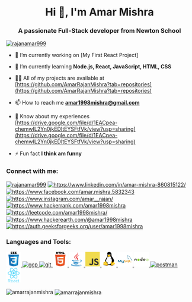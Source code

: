 <h1 align="center">Hi 👋, I'm Amar Mishra</h1>
<h3 align="center">A passionate Full-Stack developer from Newton School</h3>

<p align="left"> <a href="https://twitter.com/rajanamar999" target="blank"><img src="https://img.shields.io/twitter/follow/rajanamar999?logo=twitter&style=for-the-badge" alt="rajanamar999" /></a> </p>

- 🔭 I’m currently working on [My First React Project]

- 🌱 I’m currently learning **Node.js, React, JavaScript, HTML, CSS**

- 👨‍💻 All of my projects are available at [https://github.com/AmarRajanMishra?tab=repositories](https://github.com/AmarRajanMishra?tab=repositories)

- 📫 How to reach me **amar1998mishra@gmail.com**

- 📄 Know about my experiences [https://drive.google.com/file/d/1EACpea-chemwIL2Yn0jkEDItEYSFtfVk/view?usp=sharing](https://drive.google.com/file/d/1EACpea-chemwIL2Yn0jkEDItEYSFtfVk/view?usp=sharing)

- ⚡ Fun fact **I think am funny**

<h3 align="left">Connect with me:</h3>
<p align="left">
<a href="https://twitter.com/rajanamar999" target="blank"><img align="center" src="https://raw.githubusercontent.com/rahuldkjain/github-profile-readme-generator/master/src/images/icons/Social/twitter.svg" alt="rajanamar999" height="30" width="40" /></a>
<a href="https://linkedin.com/in/https://www.linkedin.com/in/amar-mishra-860815122/" target="blank"><img align="center" src="https://raw.githubusercontent.com/rahuldkjain/github-profile-readme-generator/master/src/images/icons/Social/linked-in-alt.svg" alt="https://www.linkedin.com/in/amar-mishra-860815122/" height="30" width="40" /></a>
<a href="https://fb.com/https://www.facebook.com/amar.mishra.5832343" target="blank"><img align="center" src="https://raw.githubusercontent.com/rahuldkjain/github-profile-readme-generator/master/src/images/icons/Social/facebook.svg" alt="https://www.facebook.com/amar.mishra.5832343" height="30" width="40" /></a>
<a href="https://instagram.com/https://www.instagram.com/amar__rajan/" target="blank"><img align="center" src="https://raw.githubusercontent.com/rahuldkjain/github-profile-readme-generator/master/src/images/icons/Social/instagram.svg" alt="https://www.instagram.com/amar__rajan/" height="30" width="40" /></a>
<a href="https://www.hackerrank.com/https://www.hackerrank.com/amar1998mishra" target="blank"><img align="center" src="https://raw.githubusercontent.com/rahuldkjain/github-profile-readme-generator/master/src/images/icons/Social/hackerrank.svg" alt="https://www.hackerrank.com/amar1998mishra" height="30" width="40" /></a>
<a href="https://www.leetcode.com/https://leetcode.com/amar1998mishra/" target="blank"><img align="center" src="https://raw.githubusercontent.com/rahuldkjain/github-profile-readme-generator/master/src/images/icons/Social/leet-code.svg" alt="https://leetcode.com/amar1998mishra/" height="30" width="40" /></a>
<a href="https://www.hackerearth.com/https://www.hackerearth.com/@amar1998mishra" target="blank"><img align="center" src="https://raw.githubusercontent.com/rahuldkjain/github-profile-readme-generator/master/src/images/icons/Social/hackerearth.svg" alt="https://www.hackerearth.com/@amar1998mishra" height="30" width="40" /></a>
<a href="https://auth.geeksforgeeks.org/user/https://auth.geeksforgeeks.org/user/amar1998mishra" target="blank"><img align="center" src="https://raw.githubusercontent.com/rahuldkjain/github-profile-readme-generator/master/src/images/icons/Social/geeks-for-geeks.svg" alt="https://auth.geeksforgeeks.org/user/amar1998mishra" height="30" width="40" /></a>
</p>

<h3 align="left">Languages and Tools:</h3>
<p align="left"> <a href="https://www.w3schools.com/css/" target="_blank" rel="noreferrer"> <img src="https://raw.githubusercontent.com/devicons/devicon/master/icons/css3/css3-original-wordmark.svg" alt="css3" width="40" height="40"/> </a> <a href="https://cloud.google.com" target="_blank" rel="noreferrer"> <img src="https://www.vectorlogo.zone/logos/google_cloud/google_cloud-icon.svg" alt="gcp" width="40" height="40"/> </a> <a href="https://git-scm.com/" target="_blank" rel="noreferrer"> <img src="https://www.vectorlogo.zone/logos/git-scm/git-scm-icon.svg" alt="git" width="40" height="40"/> </a> <a href="https://www.w3.org/html/" target="_blank" rel="noreferrer"> <img src="https://raw.githubusercontent.com/devicons/devicon/master/icons/html5/html5-original-wordmark.svg" alt="html5" width="40" height="40"/> </a> <a href="https://www.java.com" target="_blank" rel="noreferrer"> <img src="https://raw.githubusercontent.com/devicons/devicon/master/icons/java/java-original.svg" alt="java" width="40" height="40"/> </a> <a href="https://developer.mozilla.org/en-US/docs/Web/JavaScript" target="_blank" rel="noreferrer"> <img src="https://raw.githubusercontent.com/devicons/devicon/master/icons/javascript/javascript-original.svg" alt="javascript" width="40" height="40"/> </a> <a href="https://www.linux.org/" target="_blank" rel="noreferrer"> <img src="https://raw.githubusercontent.com/devicons/devicon/master/icons/linux/linux-original.svg" alt="linux" width="40" height="40"/> </a> <a href="https://www.mysql.com/" target="_blank" rel="noreferrer"> <img src="https://raw.githubusercontent.com/devicons/devicon/master/icons/mysql/mysql-original-wordmark.svg" alt="mysql" width="40" height="40"/> </a> <a href="https://nodejs.org" target="_blank" rel="noreferrer"> <img src="https://raw.githubusercontent.com/devicons/devicon/master/icons/nodejs/nodejs-original-wordmark.svg" alt="nodejs" width="40" height="40"/> </a> <a href="https://postman.com" target="_blank" rel="noreferrer"> <img src="https://www.vectorlogo.zone/logos/getpostman/getpostman-icon.svg" alt="postman" width="40" height="40"/> </a> <a href="https://reactjs.org/" target="_blank" rel="noreferrer"> <img src="https://raw.githubusercontent.com/devicons/devicon/master/icons/react/react-original-wordmark.svg" alt="react" width="40" height="40"/> </a> </p>

<p><img align="left" src="https://github-readme-stats.vercel.app/api/top-langs?username=amarrajanmishra&show_icons=true&locale=en&layout=compact" alt="amarrajanmishra" /></p>

<p>&nbsp;<img align="center" src="https://github-readme-stats.vercel.app/api?username=amarrajanmishra&show_icons=true&locale=en" alt="amarrajanmishra" /></p>
